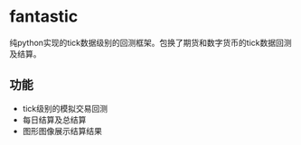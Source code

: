 # fantastic

纯python实现的tick数据级别的回测框架。包换了期货和数字货币的tick数据回测及结算。

## 功能
* tick级别的模拟交易回测
* 每日结算及总结算
* 图形图像展示结算结果
